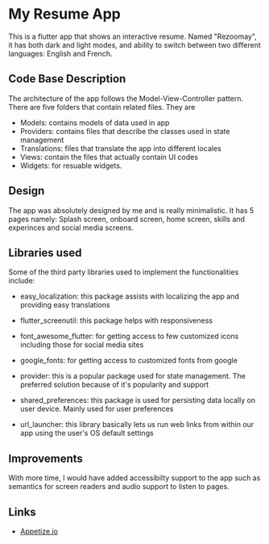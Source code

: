 # My Resume App

This is a flutter app that shows an interactive resume. Named "Rezoomay", it has both
dark and light modes, and ability to switch between two different languages: English and 
French.

## Code Base Description
The architecture of the app follows the Model-View-Controller pattern.
There are five folders that contain related files. They are
- Models: contains models of data used in app
- Providers: contains files that describe the classes used in state management
- Translations: files that translate the app into different locales
- Views: contain the files that actually contain UI codes
- Widgets: for resuable widgets.

## Design
The app was absolutely designed by me and is really minimalistic.
It has 5 pages namely: Splash screen, onboard screen, home screen, skills and experinces and
social media screens. 

## Libraries used
Some of the third party libraries used to implement the functionalities include:
- easy_localization: this package assists with localizing the app and providing easy translations

- flutter_screenutil: this package helps with responsiveness

-  font_awesome_flutter: for getting access to few customized icons including those for social media sites

- google_fonts: for getting access to customized fonts from google

- provider: this is a popular package used for state management. The preferred solution because of it's popularity and support

- shared_preferences: this package is used for persisting data locally on user device. Mainly used for user preferences

- url_launcher: this library basically lets us run web links from within our app using the user's OS default settings

## Improvements
With more time, I would have added accessibilty support to the app such as semantics for screen readers and audio support to listen to pages.

## Links

- [Appetize.io](https://appetize.io/app/i2zrtmtuirlxdplw2pk2r2j4om?device=pixel6pro&osVersion=12.0&scale=75)
